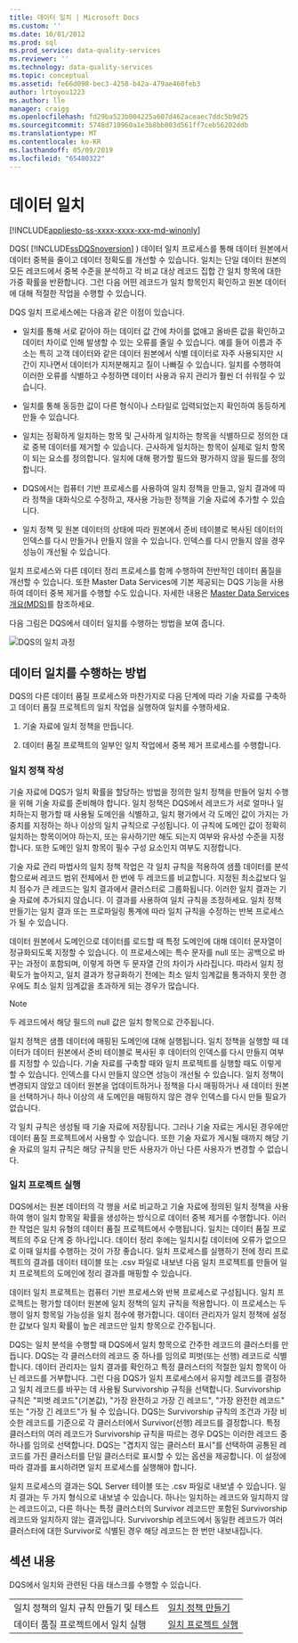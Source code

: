```yaml
---
title: 데이터 일치 | Microsoft Docs
ms.custom: ''
ms.date: 10/01/2012
ms.prod: sql
ms.prod_service: data-quality-services
ms.reviewer: ''
ms.technology: data-quality-services
ms.topic: conceptual
ms.assetid: fe66d098-bec3-4258-b42a-479ae460feb3
author: lrtoyou1223
ms.author: lle
manager: craigg
ms.openlocfilehash: fd29ba523b004225a607d462aceaec7ddc5b9d25
ms.sourcegitcommit: 5748d710960a1e3b8bb003d561ff7ceb56202ddb
ms.translationtype: MT
ms.contentlocale: ko-KR
ms.lasthandoff: 05/09/2019
ms.locfileid: "65480322"
---
```

# <a name="data-matching"></a>데이터 일치

[!INCLUDE[appliesto-ss-xxxx-xxxx-xxx-md-winonly](../includes/appliesto-ss-xxxx-xxxx-xxx-md-winonly.md)]

  DQS( [!INCLUDE[ssDQSnoversion](../includes/ssdqsnoversion-md.md)] ) 데이터 일치 프로세스를 통해 데이터 원본에서 데이터 중복을 줄이고 데이터 정확도를 개선할 수 있습니다. 일치는 단일 데이터 원본의 모든 레코드에서 중복 수준을 분석하고 각 비교 대상 레코드 집합 간 일치 항목에 대한 가중 확률을 반환합니다. 그런 다음 어떤 레코드가 일치 항목인지 확인하고 원본 데이터에 대해 적절한 작업을 수행할 수 있습니다.  
  
 DQS 일치 프로세스에는 다음과 같은 이점이 있습니다.  
  
-   일치를 통해 서로 같아야 하는 데이터 값 간에 차이를 없애고 올바른 값을 확인하고 데이터 차이로 인해 발생할 수 있는 오류를 줄일 수 있습니다. 예를 들어 이름과 주소는 특히 고객 데이터와 같은 데이터 원본에서 식별 데이터로 자주 사용되지만 시간이 지나면서 데이터가 지저분해지고 질이 나빠질 수 있습니다. 일치를 수행하여 이러한 오류를 식별하고 수정하면 데이터 사용과 유지 관리가 훨씬 더 쉬워질 수 있습니다.  
  
-   일치를 통해 동등한 값이 다른 형식이나 스타일로 입력되었는지 확인하여 동등하게 만들 수 있습니다.  
  
-   일치는 정확하게 일치하는 항목 및 근사하게 일치하는 항목을 식별하므로 정의한 대로 중복 데이터를 제거할 수 있습니다. 근사하게 일치하는 항목이 실제로 일치 항목이 되는 요소를 정의합니다. 일치에 대해 평가할 필드와 평가하지 않을 필드를 정의합니다.  
  
-   DQS에서는 컴퓨터 기반 프로세스를 사용하여 일치 정책을 만들고, 일치 결과에 따라 정책을 대화식으로 수정하고, 재사용 가능한 정책을 기술 자료에 추가할 수 있습니다.  
  
-   일치 정책 및 원본 데이터의 상태에 따라 원본에서 준비 테이블로 복사된 데이터의 인덱스를 다시 만들거나 만들지 않을 수 있습니다. 인덱스를 다시 만들지 않을 경우 성능이 개선될 수 있습니다.  
  
 일치 프로세스와 다른 데이터 정리 프로세스를 함께 수행하여 전반적인 데이터 품질을 개선할 수 있습니다. 또한 Master Data Services에 기본 제공되는 DQS 기능을 사용하여 데이터 중복 제거를 수행할 수도 있습니다. 자세한 내용은 [Master Data Services 개요&#40;MDS&#41;](../master-data-services/master-data-services-overview-mds.md)를 참조하세요.  
  
 다음 그림은 DQS에서 데이터 일치를 수행하는 방법을 보여 줍니다.  
  
 ![DQS의 일치 과정](../data-quality-services/media/dqs-matchingprocess.gif "DQS의 일치 과정")  
  
##  <a name="How"></a> 데이터 일치를 수행하는 방법  
 DQS의 다른 데이터 품질 프로세스와 마찬가지로 다음 단계에 따라 기술 자료를 구축하고 데이터 품질 프로젝트의 일치 작업을 실행하여 일치를 수행하세요.  
  
1.  기술 자료에 일치 정책을 만듭니다.  
  
2.  데이터 품질 프로젝트의 일부인 일치 작업에서 중복 제거 프로세스를 수행합니다.  
  
###  <a name="Policy"></a> 일치 정책 작성  
 기술 자료에 DQS가 일치 확률을 할당하는 방법을 정의한 일치 정책을 만들어 일치 수행을 위해 기술 자료를 준비해야 합니다. 일치 정책은 DQS에서 레코드가 서로 얼마나 일치하는지 평가할 때 사용될 도메인을 식별하고, 일치 평가에서 각 도메인 값이 가지는 가중치를 지정하는 하나 이상의 일치 규칙으로 구성됩니다. 이 규칙에 도메인 값이 정확히 일치하는 항목이어야 하는지, 또는 유사하기만 해도 되는지 여부와 유사성 수준을 지정합니다. 또한 도메인 일치 항목이 필수 구성 요소인지 여부도 지정합니다.  
  
 기술 자료 관리 마법사의 일치 정책 작업은 각 일치 규칙을 적용하여 샘플 데이터를 분석함으로써 레코드 범위 전체에서 한 번에 두 레코드를 비교합니다. 지정된 최소값보다 일치 점수가 큰 레코드는 일치 결과에서 클러스터로 그룹화됩니다. 이러한 일치 결과는 기술 자료에 추가되지 않습니다. 이 결과를 사용하여 일치 규칙을 조정하세요. 일치 정책 만들기는 일치 결과 또는 프로파일링 통계에 따라 일치 규칙을 수정하는 반복 프로세스가 될 수 있습니다.  
  
 데이터 원본에서 도메인으로 데이터를 로드할 때 특정 도메인에 대해 데이터 문자열이 정규화되도록 지정할 수 있습니다. 이 프로세스에는 특수 문자를 null 또는 공백으로 바꾸는 과정이 포함되며, 이렇게 하면 두 문자열 간의 차이가 사라집니다. 따라서 일치 정확도가 높아지고, 일치 결과가 정규화하기 전에는 최소 일치 임계값을 통과하지 못한 경우에도 최소 일치 임계값을 초과하게 되는 경우가 많습니다.  
  
> [!NOTE]  
>  두 레코드에서 해당 필드의 null 값은 일치 항목으로 간주됩니다.  
  
 일치 정책은 샘플 데이터에 매핑된 도메인에 대해 실행됩니다. 일치 정책을 실행할 때 데이터가 데이터 원본에서 준비 테이블로 복사된 후 데이터의 인덱스를 다시 만들지 여부를 지정할 수 있습니다. 기술 자료를 구축할 때와 일치 프로젝트를 실행할 때도 이렇게 할 수 있습니다. 인덱스를 다시 만들지 않으면 성능이 개선될 수 있습니다. 일치 정책이 변경되지 않았고 데이터 원본을 업데이트하거나 정책을 다시 매핑하거나 새 데이터 원본을 선택하거나 하나 이상의 새 도메인을 매핑하지 않은 경우 인덱스를 다시 만들 필요가 없습니다.  
  
 각 일치 규칙은 생성될 때 기술 자료에 저장됩니다. 그러나 기술 자료는 게시된 경우에만 데이터 품질 프로젝트에서 사용할 수 있습니다. 또한 기술 자료가 게시될 때까지 해당 기술 자료의 일치 규칙은 해당 규칙을 만든 사용자가 아닌 다른 사용자가 변경할 수 없습니다.  
  
###  <a name="Project"></a> 일치 프로젝트 실행  
 DQS에서는 원본 데이터의 각 행을 서로 비교하고 기술 자료에 정의된 일치 정책을 사용하여 행이 일치 항목일 확률을 생성하는 방식으로 데이터 중복 제거를 수행합니다. 이러한 작업은 일치 유형의 데이터 품질 프로젝트에서 수행됩니다. 일치는 데이터 품질 프로젝트의 주요 단계 중 하나입니다. 데이터 정리 후에는 일치시킬 데이터에 오류가 없으므로 이때 일치를 수행하는 것이 가장 좋습니다. 일치 프로세스를 실행하기 전에 정리 프로젝트의 결과를 데이터 테이블 또는 .csv 파일로 내보낸 다음 일치 프로젝트를 만들어 일치 프로젝트의 도메인에 정리 결과를 매핑할 수 있습니다.  
  
 데이터 일치 프로젝트는 컴퓨터 기반 프로세스와 반복 프로세스로 구성됩니다. 일치 프로젝트는 평가할 데이터 원본에 일치 정책의 일치 규칙을 적용합니다. 이 프로세스는 두 행이 일치 항목일 가능성을 일치 점수에 평가합니다. 데이터 관리자가 일치 정책에 설정한 값보다 일치 확률이 높은 레코드만 일치 항목으로 간주됩니다.  
  
 DQS는 일치 분석을 수행할 때 DQS에서 일치 항목으로 간주한 레코드의 클러스터를 만듭니다. DQS는 각 클러스터의 레코드 중 하나를 임의로 피벗(또는 선행) 레코드로 식별합니다. 데이터 관리자는 일치 결과를 확인하고 특정 클러스터의 적절한 일치 항목이 아닌 레코드를 거부합니다. 그런 다음 DQS가 일치 프로세스에서 유지할 레코드를 결정하고 일치 레코드를 바꾸는 데 사용될 Survivorship 규칙을 선택합니다. Survivorship 규칙은 "피벗 레코드"(기본값), "가장 완전하고 가장 긴 레코드", "가장 완전한 레코드" 또는 "가장 긴 레코드"가 될 수 있습니다. DQS는 Survivorship 규칙의 조건과 가장 비슷한 레코드를 기준으로 각 클러스터에서 Survivor(선행) 레코드를 결정합니다. 특정 클러스터의 여러 레코드가 Survivorship 규칙을 따르는 경우 DQS는 이러한 레코드 중 하나를 임의로 선택합니다. DQS는 "겹치지 않는 클러스터 표시"를 선택하여 공통된 레코드를 가진 클러스터를 단일 클러스터로 표시할 수 있는 옵션을 제공합니다. 이 설정에 따라 결과를 표시하려면 일치 프로세스를 실행해야 합니다.  
  
 일치 프로세스의 결과는 SQL Server 테이블 또는 .csv 파일로 내보낼 수 있습니다. 일치 결과는 두 가지 형식으로 내보낼 수 있습니다. 하나는 일치하는 레코드와 일치하지 않는 레코드이고, 다른 하나는 특정 클러스터의 Survivor 레코드만 포함된 Survivorship 레코드와 일치하지 않는 결과입니다. Survivorship 레코드에서 동일한 레코드가 여러 클러스터에 대한 Survivor로 식별된 경우 해당 레코드는 한 번만 내보내집니다.  
  
## <a name="in-this-section"></a>섹션 내용  
 DQS에서 일치와 관련된 다음 태스크를 수행할 수 있습니다.  
  
|||  
|-|-|  
|일치 정책의 일치 규칙 만들기 및 테스트|[일치 정책 만들기](../data-quality-services/create-a-matching-policy.md)|  
|데이터 품질 프로젝트에서 일치 실행|[일치 프로젝트 실행](../data-quality-services/run-a-matching-project.md)|  
  
  
